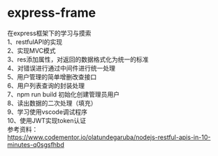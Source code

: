 # express-frame
在express框架下的学习与摸索<br>
1、restfulAPI的实现<br>
2、实现MVC模式<br>
3、res添加属性，对返回的数据格式化为统一的标准<br>
4、对错误进行通过中间件进行统一处理<br>
5、用户管理的简单增删改查接口<br>
6、用户列表查询的封装处理<br>
7、npm run build 初始化创建管理员用户<br>
8、读出数据的二次处理（填充）<br>
9、学习使用vscode调试程序<br>
10、使用JWT实现token认证<br>
参考资料：<br>
https://www.codementor.io/olatundegaruba/nodejs-restful-apis-in-10-minutes-q0sgsfhbd<br>